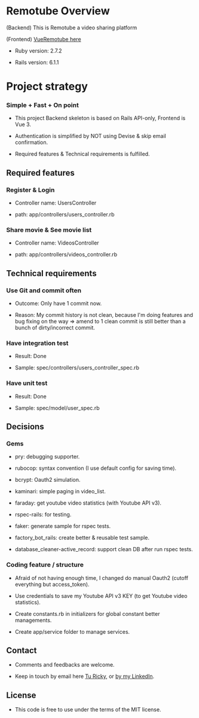 # Remotube Overview

(Backend) This is Remotube a video sharing platform

(Frontend) [VueRemotube here](https://github.com/heo001997/remotube-vue)

* Ruby version: 2.7.2

* Rails version: 6.1.1

# Project strategy

### Simple + Fast + On point

* This project Backend skeleton is based on Rails API-only, Frontend is Vue 3.

* Authentication is simplified by NOT using Devise & skip email confirmation.

* Required features & Technical requirements is fulfilled. 

## Required features

### Register & Login

* Controller name: UsersController

* path: app/controllers/users_controller.rb

### Share movie & See movie list

* Controller name: VideosController

* path: app/controllers/videos_controller.rb

## Technical requirements

### Use Git and commit often
 
* Outcome: Only have 1 commit now.

* Reason: My commit history is not clean, because I'm doing features and bug fixing on the way => amend to 1 clean commit is still better than a bunch of dirty/incorrect commit.

### Have integration test

* Result: Done

* Sample: spec/controllers/users_controller_spec.rb

### Have unit test

* Result: Done

* Sample: spec/model/user_spec.rb

## Decisions

### Gems

* pry: debugging supporter.

* rubocop: syntax convention (I use default config for saving time).

* bcrypt: Oauth2 simulation.

* kaminari: simple paging in video_list.

* faraday: get youtube video statistics (with Youtube API v3).

* rspec-rails: for testing.

* faker: generate sample for rspec tests.

* factory_bot_rails: create better & reusable test sample.

* database_cleaner-active_record: support clean DB after run rspec tests.

### Coding feature / structure

* Afraid of not having enough time, I changed do manual Oauth2 (cutoff everything but access_token).  

* Use credentials to save my Youtube API v3 KEY (to get Youtube video statistics).

* Create constants.rb in initializers for global constant better managements.

* Create app/service folder to manage services.

## Contact

* Comments and feedbacks are welcome.

* Keep in touch by email here [Tu Ricky](nguyentientu44.dev@gmail.com), or [by my LinkedIn](https://www.linkedin.com/in/tu-ricky/).

## License

* This code is free to use under the terms of the MIT license.
